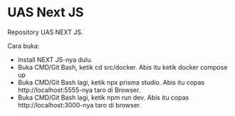 # UAS Next JS
Repository UAS NEXT JS. <br />

Cara buka: <br /> 
- Install NEXT JS-nya dulu. <br /> 
- Buka CMD/Git Bash, ketik cd src/docker. Abis itu ketik docker compose up <br /> 
- Buka CMD/Git Bash lagi, ketik npx prisma studio. Abis itu copas http://localhost:5555-nya taro di Browser. <br /> 
- Buka CMD/Git Bash lagi, ketik npm run dev. Abis itu copas http://localhost:3000-nya taro di browser. <br /> 


 
 
